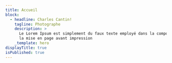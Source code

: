 ```yaml
---
title: Accueil
block:
  - headline: Charles Cantin!
    tagline: Photographe
    description: >
      Le Lorem Ipsum est simplement du faux texte employé dans la composition et
      la mise en page avant impression
    _template: hero
displayTitle: true
isPublished: true
---
```














